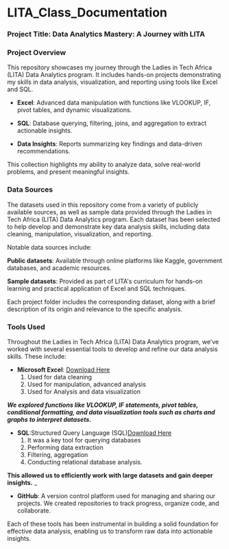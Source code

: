# LITA_Class_Documentation

### Project Title: Data Analytics Mastery: A Journey with LITA

### Project Overview
This repository showcases my journey through the Ladies in Tech Africa (LITA) Data Analytics program. It includes hands-on projects demonstrating my skills in data analysis, visualization, and reporting using tools like Excel and SQL.

- **Excel**: Advanced data manipulation with functions like VLOOKUP, IF, pivot tables, and dynamic visualizations.

- **SQL**: Database querying, filtering, joins, and aggregation to extract actionable insights.

 - **Data Insights**: Reports summarizing key findings and data-driven recommendations.

This collection highlights my ability to analyze data, solve real-world problems, and present meaningful insights.

### Data Sources
The datasets used in this repository come from a variety of publicly available sources, as well as sample data provided through the Ladies in Tech Africa (LITA) Data Analytics program. Each dataset has been selected to help develop and demonstrate key data analysis skills, including data cleaning, manipulation, visualization, and reporting.

Notable data sources include:

**Public datasets**: Available through online platforms like Kaggle, government databases, and academic resources.

**Sample datasets**: Provided as part of LITA's curriculum for hands-on learning and practical application of Excel and SQL techniques.

Each project folder includes the corresponding dataset, along with a brief description of its origin and relevance to the specific analysis.

### Tools Used
Throughout the Ladies in Tech Africa (LITA) Data Analytics program, we’ve worked with several essential tools to develop and refine our data analysis skills. These include:

- **Microsoft Excel**: [Download Here](https://gtbank-my.sharepoint.com/:x:/p/esther_akintujoye/EbZwglF38apArkFuBJ7VmU4BpwtrqjEBwbAcTioMwOe_TA?e=1GRHwK)
  1. Used for data cleaning
  2. Used for manipulation, advanced analysis
  3. Used for Analysis and data visualization
  
 _**We explored functions like VLOOKUP, IF statements, pivot tables, conditional formatting, and data visualization tools such as charts and graphs to interpret datasets.**_

- **SQL**:Structured Query Language (SQL)[Download Here]()
  1. It was a key tool for querying databases
  2. Performing data extraction
  3. Filtering, aggregation
  4. Conducting relational database analysis.
  
 **This allowed us to efficiently work with large datasets and gain deeper insights.**
_
- **GitHub**: A version control platform used for managing and sharing our projects. We created repositories to track progress, organize code, and collaborate.

Each of these tools has been instrumental in building a solid foundation for effective data analysis, enabling us to transform raw data into actionable insights.

